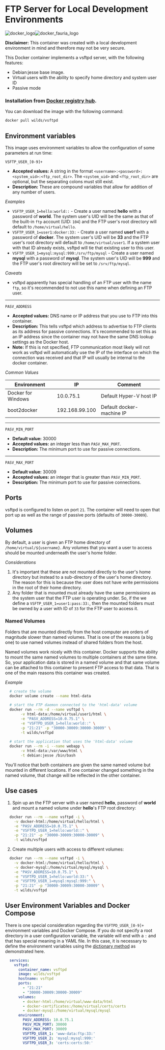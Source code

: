 # FTP Server for Local Development Environments

![docker_logo](https://wilds.org/miscassets/logos/docker-small_v-trans-115.png)![docker_fauria_logo](https://avatars1.githubusercontent.com/u/11079956?v=3&s=115)

**Disclaimer:** This container was created with a local development environment in mind and
therefore may not be very secure.

This Docker container implements a vsftpd server, with the following features:

 * Debian:jesse base image.
 * Virtual users with the ability to specify home directory and system user ID
 * Passive mode

### Installation from [Docker registry hub](https://hub.docker.com/r/wilds/vsftpd/).

You can download the image with the following command:

```bash
docker pull wilds/vsftpd
```

Environment variables
----

This image uses environment variables to allow the configuration of some parameters at run time:

`VSFTP_USER_[0-9]+`

* **Accepted values:** A string in the format `<username>:<password>:<system_uid>:<ftp_root_dir>`.
  The `<system_uid>` and `<ftp_root_dir>` are optional, but the separating colons must still
  exist.
* **Description:** These are compound variables that allow for addition of any number of users.

_Examples_

* `VSFTP_USER_1=hello:world::` - Create a user named **hello** with a password of **world**. The
  system user's UID will be the same as that of the built-in `ftp` account (UID: `104`) and
  the FTP user's root directory will default to `/home/virtual/hello`.
* `VSFTP_USER_1=user1:docker:33:` - Create a user named **user1** with a password of **docker**. The
  system user's UID will be **33** and the FTP user's root directory will default to
  `/home/virtual/user1`. If a system user with that ID already exists, vsftpd will tie that
  existing user to this user.
* `VSFTP_USER_1=mysql:mysql:999:/srv/ftp/mysql` - Create a user named **mysql** with a password
  of **mysql**. The system user's UID will be **999** and the FTP user's root directory will be
  set to `/srv/ftp/mysql`.

_Caveats_

* vsftpd apparently has special handling of an FTP user with the name `ftp`, so it's
  recommended to not use this name when defining an FTP user.

----

`PASV_ADDRESS`

* **Accepted values:** DNS name or IP address that you use to FTP into this container.
* **Description:** This tells vsftpd which address to advertise to FTP clients as its address
  for passive connections. It's recommended to set this as an IP address since the container
  may not have the same DNS lookup settings as the Docker host.
* **Note:** If this is not specified, FTP communication most likely will not work as vsftpd
  will automatically use the IP of the interface on which the connection was received and that
  IP will usually be internal to the docker container.

_Common Values_

| Environment        | IP             | Comment                   |
|--------------------|----------------|---------------------------|
| Docker for Windows | 10.0.75.1      | Default Hyper-V host IP   |
| boot2docker        | 192.168.99.100 | Default docker-machine IP |

----

`PASV_MIN_PORT`

* **Default value:** 30000
* **Accepted values:** an integer less than `PASV_MAX_PORT`.
* **Description:** The minimum port to use for passive connections.

----

`PASV_MAX_PORT`

* **Default value:** 30009
* **Accepted values:** an integer that is greater than `PASV_MIN_PORT`.
* **Description:** The minimum port to use for passive connections.

Ports
----

vsftpd is configured to listen on port `21`. The container will need to open that port up as well
as the range of passive ports (defaults of `30000-30009`).

Volumes
----

By default, a user is given an FTP home directory of `/home/virtual/${username}`. Any volumes
that you want a user to access should be mounted underneath the user's home folder. 

_Considerations_

1. It's important that these are not mounted directly to the user's home directory but instead
   to a sub-directory of the user's home directory. The reason for this is because the user
   does not have write permissions in the root of their home directory.
2. Any folder that is mounted must already have the same permissions as the system user that
   the FTP user is operating under. So, if the we define a `VSFTP_USER_1=user1:pass:33:`, then
   the mounted folders must be owned by a user with ID of `33` for the FTP user to access it.

### Named Volumes

Folders that are mounted directly from the host computer are orders of magnitude slower than
named volumes. That is one of the reasons (a big one) to use named volumes instead of shared
folders from the host.

Named volumes work nicely with this container. Docker supports the ability to mount the same
named volumes to multiple containers at the same time. So, your application data is stored
in a named volume and that same volume can be attached to this container to present FTP
access to that data. That is one of the main reasons this container was created.

_Example_

```bash
  # create the volume
  docker volume create --name html-data
  
  # start the FTP daemon connected to the 'html-data' volume
  docker run --rm -d --name vsftpd \
       -v html-data:/home/virtual/user1/html \
       -e "PASV_ADDRESS=10.0.75.1" \
       -e "VSFTPD_USER_1=hello:world::" \
       -p "21:21" -p "30000-30009:30000-30009" \
       -t wilds/vsftpd
  
  # start the application that uses the 'html-data' volume
  docker run --rm -i --name webapp \
       -v html-data:/var/www/html \
       -t debian:jesse /bin/bash
```

You'll notice that both containers are given the same named volume but mounted in different
locations. If one container changed something in the named volume, that change will be
reflected in the other container.

Use cases
----

1) Spin up an the FTP server with a user named **hello**, password of **world** and mount a
   named volume under **hello**'s FTP root directory:

```bash
  docker run --rm --name vsftpd -i \
    -v docker-html:/home/virtual/hello/html \
    -e "PASV_ADDRESS=10.0.75.1" \
    -e "VSFTPD_USER_1=hello:world::" \
    -p "21:21" -p "30000-30009:30000-30009" \
    -t wilds/vsftpd
```

2) Create multiple users with access to different volumes:

```bash
  docker run --rm --name vsftpd -i \
    -v docker-html:/home/virtual/hello/html \
    -v docker-mysql:/home/virtual/mysql/mysql \
    -e "PASV_ADDRESS=10.0.75.1" \
    -e "VSFTPD_USER_1=hello:world:33:" \
    -e "VSFTPD_USER_1=mysql:mysql:999:" \
    -p "21:21" -p "30000-30009:30000-30009" \
    -t wilds/vsftpd
```

User Environment Variables and Docker Compose
----

There is one special consideration regarding the `VSFTPD_USER_[0-9]+` environment variables
and Docker Compose. If you do not specify a root directory in a user configuration variable,
the variable will end with a `:` and that has special meaning in a YAML file. In this case,
it is necessary to define the environment variables using the
[dictionary method](https://docs.docker.com/compose/compose-file/#/environment)
as demonstrated here.

```yaml
  services:
    vsftpd:
      container_name: vsftpd
      image: wilds/vsftpd
      hostname: vsftpd
      ports:
        - "21:21"
        - "30000-30009:30000-30009"
      volumes:
        - docker-html:/home/virtual/www-data/html
        - docker-certificates:/home/virtual/certs/certs
        - docker-mysql:/home/virtual/mysql/mysql
      environment:
        PASV_ADDRESS: 10.0.75.1
        PASV_MIN_PORT: 30000
        PASV_MAX_PORT: 30009
        VSFTPD_USER_1: 'www-data:ftp:33:'
        VSFTPD_USER_2: 'mysql:mysql:999:'
        VSFTPD_USER_3: 'certs:certs:50:'
```